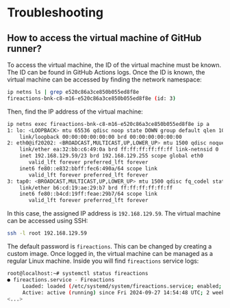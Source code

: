 # Troubleshooting

## How to access the virtual machine of GitHub runner?

To access the virtual machine, the ID of the virtual machine must be known. The ID can be found in GitHub Actions logs. Once the ID is known, the virtual machine can be accessed by finding the network namespace:

```bash
ip netns ls | grep e520c86a3ce850b055ed8f8e
fireactions-bnk-c8-m16-e520c86a3ce850b055ed8f8e (id: 3)
```

Then, find the IP address of the virtual machine:

```bash
ip netns exec fireactions-bnk-c8-m16-e520c86a3ce850b055ed8f8e ip a
1: lo: <LOOPBACK> mtu 65536 qdisc noop state DOWN group default qlen 1000
    link/loopback 00:00:00:00:00:00 brd 00:00:00:00:00:00
2: eth0@if20202: <BROADCAST,MULTICAST,UP,LOWER_UP> mtu 1500 qdisc noqueue state UP group default qlen 1000
    link/ether ea:32:bb:c6:49:0a brd ff:ff:ff:ff:ff:ff link-netnsid 0
    inet 192.168.129.59/23 brd 192.168.129.255 scope global eth0
       valid_lft forever preferred_lft forever
    inet6 fe80::e832:bbff:fec6:490a/64 scope link
       valid_lft forever preferred_lft forever
3: tap0: <BROADCAST,MULTICAST,UP,LOWER_UP> mtu 1500 qdisc fq_codel state UP group default qlen 1000
    link/ether b6:cd:19:ae:29:b7 brd ff:ff:ff:ff:ff:ff
    inet6 fe80::b4cd:19ff:feae:29b7/64 scope link
       valid_lft forever preferred_lft forever
```

In this case, the assigned IP address is `192.168.129.59`. The virtual machine can be accessed using SSH:

```bash
ssh -l root 192.168.129.59
```

The default password is `fireactions`. This can be changed by creating a custom image. Once logged in, the virtual machine can be managed as a regular Linux machine. Inside you will find `fireactions` service logs:

```bash
root@localhost:~# systemctl status fireactions
● fireactions.service - Fireactions
     Loaded: loaded (/etc/systemd/system/fireactions.service; enabled; vendor preset: enabled)
     Active: active (running) since Fri 2024-09-27 14:54:48 UTC; 2 weeks 5 days ago
<...>
```
